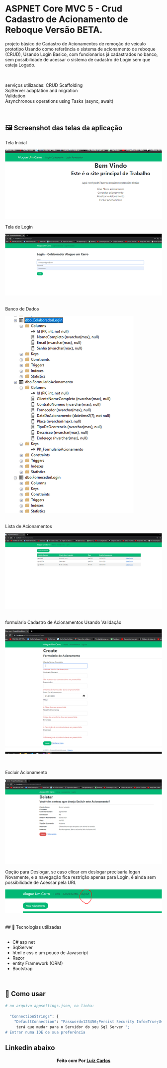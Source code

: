 # ASPNET Core MVC 5 - Crud Cadastro de Acionamento de Reboque Versão BETA.

projeto básico de Cadastro de Acionamentos de remoção de veículo prototipo Usando como referência
 o sistema de acionamento de reboque (CRUD), Usando Login Basico, 
com funcionarios já cadastrados no banco, sem possibilidade de acessar o sistema de cadastro
de Login sem que esteja Logado.

<br />
<br />
serviços utilizadas:
CRUD Scaffolding</br>
SqlServer adaptation and migration</br>
Validation</br>
Asynchronous operations using Tasks (async, await)</br>
</br>
</br>


## 🖼 Screenshot das telas da aplicação <br/>
<p>Tela Inicial</p><img src="imagens/TelaPrincipal.PNG">
<p>Tela de Login</p><img src="imagens/login.PNG">
<br/>
<br/>
<p>Banco de Dados</p><img src="imagens/TeladoBancodeDados.PNG">
<br/>
<br/>
<p>Lista de Acionamentos</p><img src="imagens/Lista de Acionamentos.PNG">
<br/>
<br/>
<p>formulario Cadastro de Acionamentos Usando Validação
</p><img src="imagens/CadastrodeAcionamentos.PNG">
<br/>
<br/>
<br/>
<p>Excluir Acionamento
</p><img src="imagens/OpcaoParaDeslogar.PNG">
<p>Opção para Deslogar, se caso clicar em deslogar precisaria logan Novamente, 
e a navegação fica restrição apenas para Login, é ainda sem possibilidade de Acessar pela URL
</p><img src="imagens/Deslogar.PNG">
<br/>
<br/>


<br/>
## 🚀 Tecnologias utilizadas <br/>
<br/>



- C#  asp net<br/>
- SqlServer <br/>
- html e css e um pouco de Javascript <br/>
- Razor <br/>
- entity Framework (ORM)<br/>
- Bootstrap
<br/>

## 🚀 Como usar <br/>

```bash
# no arquivo appsettings.json, na linha:
  
  "ConnectionStrings": {
    "DefaultConnection": "Password=123456;Persist Security Info=True;User ID=sa;Initial Catalog=PilotoReboque.db;Data Source=DESKTOP-PCE1A1P\\SQLEXPRESS;"
     terá que mudar para o Servidor do seu Sql Server ";
# Entrar numa IDE de sua preferência 


```


## Linkedin abaixo

<h4 align="center">
   Feito com Por   <a href="https://www.linkedin.com/in/luiz-carlos-b50693173/" target="_blank"> Luiz Carlos </a>
</h4>

</html>
